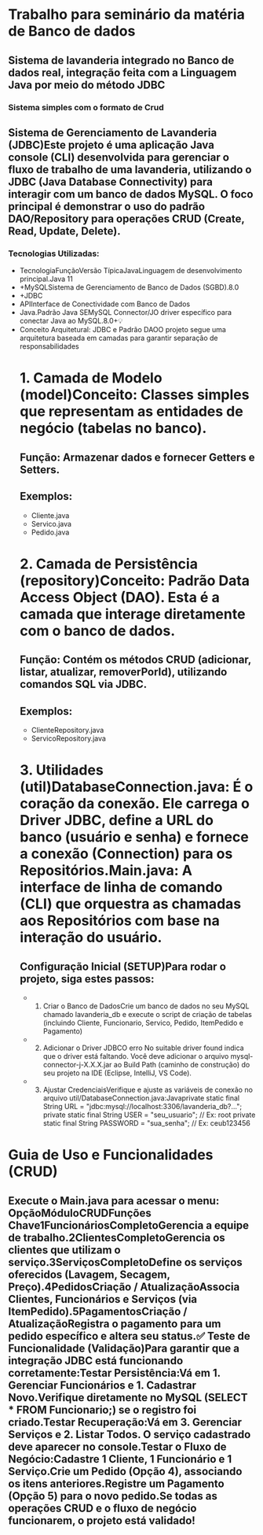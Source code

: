 # Trabalho para seminário da matéria de Banco de dados
## Sistema de lavanderia integrado no Banco de dados real, integração feita com a Linguagem Java por meio do método JDBC
### Sistema simples com o formato de Crud 

 ## Sistema de Gerenciamento de Lavanderia (JDBC)Este projeto é uma aplicação Java console (CLI) desenvolvida para gerenciar o fluxo de trabalho de uma lavanderia, utilizando o JDBC (Java Database Connectivity) para interagir com um banco de dados MySQL. O foco principal é demonstrar o uso do padrão DAO/Repository para operações CRUD (Create, Read, Update, Delete).
 ### Tecnologias Utilizadas:
 - TecnologiaFunçãoVersão TípicaJavaLinguagem de desenvolvimento principal.Java 11
 - +MySQLSistema de Gerenciamento de Banco de Dados (SGBD).8.0
 - +JDBC
 - APIInterface de Conectividade com Banco de Dados
 - Java.Padrão Java SEMySQL Connector/JO driver específico para conectar Java ao MySQL.8.0+💡
 - Conceito Arquitetural: JDBC e Padrão DAOO projeto segue uma arquitetura baseada em camadas para garantir separação de responsabilidades
   # 1. Camada de Modelo (model)Conceito: Classes simples que representam as entidades de negócio (tabelas no banco).
   ## Função: Armazenar dados e fornecer Getters e Setters.
   ## Exemplos:
   - Cliente.java
   - Servico.java
   - Pedido.java
   # 2. Camada de Persistência (repository)Conceito: Padrão Data Access Object (DAO). Esta é a camada que interage diretamente com o banco de dados.
   ## Função: Contém os métodos CRUD (adicionar, listar, atualizar, removerPorId), utilizando comandos SQL via JDBC.
   ## Exemplos:
   - ClienteRepository.java
   - ServicoRepository.java
   # 3. Utilidades (util)DatabaseConnection.java: É o coração da conexão. Ele carrega o Driver JDBC, define a URL do banco (usuário e senha) e fornece a conexão (Connection) para os Repositórios.Main.java: A interface de linha de comando (CLI) que orquestra as chamadas aos Repositórios com base na interação do usuário.
   ## Configuração Inicial (SETUP)Para rodar o projeto, siga estes passos:
   - 1. Criar o Banco de DadosCrie um banco de dados no seu MySQL chamado lavanderia_db e execute o script de criação de tabelas (incluindo Cliente, Funcionario, Servico, Pedido, ItemPedido e Pagamento)
   - 2. Adicionar o Driver JDBCO erro No suitable driver found indica que o driver está faltando. Você deve adicionar o arquivo mysql-connector-j-X.X.X.jar ao Build Path (caminho de construção) do seu projeto na IDE (Eclipse, IntelliJ, VS Code).
   - 3. Ajustar CredenciaisVerifique e ajuste as variáveis de conexão no arquivo util/DatabaseConnection.java:Javaprivate static final String URL = "jdbc:mysql://localhost:3306/lavanderia_db?...";
private static final String USER = "seu_usuario"; // Ex: root
private static final String PASSWORD = "sua_senha"; // Ex: ceub123456
# Guia de Uso e Funcionalidades (CRUD)
## Execute o Main.java para acessar o menu: OpçãoMóduloCRUDFunções Chave1FuncionáriosCompletoGerencia a equipe de trabalho.2ClientesCompletoGerencia os clientes que utilizam o serviço.3ServiçosCompletoDefine os serviços oferecidos (Lavagem, Secagem, Preço).4PedidosCriação / AtualizaçãoAssocia Clientes, Funcionários e Serviços (via ItemPedido).5PagamentosCriação / AtualizaçãoRegistra o pagamento para um pedido específico e altera seu status.✅ Teste de Funcionalidade (Validação)Para garantir que a integração JDBC está funcionando corretamente:Testar Persistência:Vá em 1. Gerenciar Funcionários e 1. Cadastrar Novo.Verifique diretamente no MySQL (SELECT * FROM Funcionario;) se o registro foi criado.Testar Recuperação:Vá em 3. Gerenciar Serviços e 2. Listar Todos. O serviço cadastrado deve aparecer no console.Testar o Fluxo de Negócio:Cadastre 1 Cliente, 1 Funcionário e 1 Serviço.Crie um Pedido (Opção 4), associando os itens anteriores.Registre um Pagamento (Opção 5) para o novo pedido.Se todas as operações CRUD e o fluxo de negócio funcionarem, o projeto está validado!
